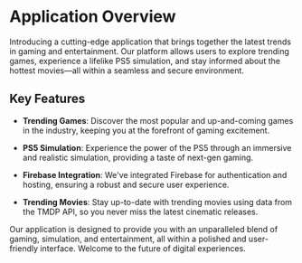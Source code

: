 # Application Overview

Introducing a cutting-edge application that brings together the latest trends in gaming and entertainment. Our platform allows users to explore trending games, experience a lifelike PS5 simulation, and stay informed about the hottest movies—all within a seamless and secure environment.

## Key Features

- **Trending Games**: Discover the most popular and up-and-coming games in the industry, keeping you at the forefront of gaming excitement.

- **PS5 Simulation**: Experience the power of the PS5 through an immersive and realistic simulation, providing a taste of next-gen gaming.

- **Firebase Integration**: We've integrated Firebase for authentication and hosting, ensuring a robust and secure user experience.

- **Trending Movies**: Stay up-to-date with trending movies using data from the TMDP API, so you never miss the latest cinematic releases.

Our application is designed to provide you with an unparalleled blend of gaming, simulation, and entertainment, all within a polished and user-friendly interface. Welcome to the future of digital experiences.
